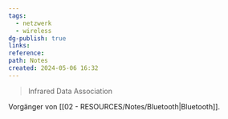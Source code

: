 ```yaml
---
tags:
  - netzwerk
  - wireless
dg-publish: true
links: 
reference: 
path: Notes
created: 2024-05-06 16:32
---
```

> Infrared Data Association

Vorgänger von [[02 - RESOURCES/Notes/Bluetooth\|Bluetooth]]. 